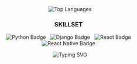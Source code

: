 <div align="center">
  <img src="https://github-readme-stats.vercel.app/api/top-langs/?username=Jpirnanda&layout=compact&theme=radical" alt="Top Languages" />
</div>


<h3 align="center">SKILLSET</h3>

<p align="center">
  <img src="https://img.shields.io/badge/Python-3670A0?style=for-the-badge&logo=python&logoColor=ffdd54" alt="Python Badge" />
  <img src="https://img.shields.io/badge/Django-092E20?style=for-the-badge&logo=django&logoColor=white" alt="Django Badge" />
  <img src="https://img.shields.io/badge/React-20232A?style=for-the-badge&logo=react&logoColor=61DAFB" alt="React Badge" />
  <img src="https://img.shields.io/badge/React_Native-20232A?style=for-the-badge&logo=react&logoColor=61DAFB" alt="React Native Badge" />
</p>


<div align="center">
  <img src="https://readme-typing-svg.herokuapp.com?font=Fira+Code&size=20&duration=4000&pause=1000&color=F7DF1E&center=true&vCenter=true&width=500&lines=Webdev; Fullstack" alt="Typing SVG" />
</div>



<!--<img src="https://skillicons.dev/icons?i=java,nodejs,react,nextjs,postgres,python,django" />-->

<!--
**Jpirnanda/Jpirnanda** is a ✨ _special_ ✨ repository because its `README.md` (this file) appears on your GitHub profile.

Here are some ideas to get you started:

- 🔭 I’m currently working on ...
- 🌱 I’m currently learning ...
- 👯 I’m looking to collaborate on ...
- 🤔 I’m looking for help with ...
- 💬 Ask me about ...
- 📫 How to reach me: ...
- 😄 Pronouns: ...
- ⚡ Fun fact: ...
-->
